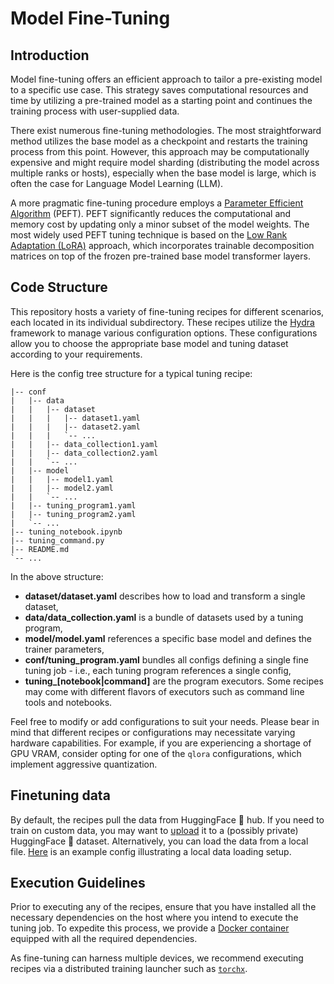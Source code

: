 
# Model Fine-Tuning

## Introduction

Model fine-tuning offers an efficient approach to tailor a pre-existing model to a
specific use case. This strategy saves computational resources and time by utilizing a
pre-trained model as a starting point and continues the training process with user-supplied
data.

There exist numerous fine-tuning methodologies. The most straightforward method utilizes
the base model as a checkpoint and restarts the training process from this point. However,
this approach may be computationally expensive and might require model sharding
(distributing the model across multiple ranks or hosts), especially when the base model
is large, which is often the case for Language Model Learning (LLM).

A more pragmatic fine-tuning procedure employs a [Parameter Efficient Algorithm](https://github.com/huggingface/peft)
(PEFT). PEFT significantly reduces the computational and memory cost by updating only a minor
subset of the model weights. The most widely used PEFT tuning technique is based on the
[Low Rank Adaptation (LoRA)](https://arxiv.org/abs/2106.09685) approach, which incorporates
trainable decomposition matrices on top of the frozen pre-trained base model transformer layers.

## Code Structure

This repository hosts a variety of fine-tuning recipes for different scenarios, each located
in its individual subdirectory. These recipes utilize the [Hydra](https://github.com/facebookresearch/hydra)
framework to manage various configuration options. These configurations allow you to
choose the appropriate base model and tuning dataset according to your requirements.

Here is the config tree structure for a typical tuning recipe:
```
|-- conf
|   |-- data
|   |   |-- dataset
|   |   |   |-- dataset1.yaml
|   |   |   |-- dataset2.yaml
|   |   |   `-- ...
|   |   |-- data_collection1.yaml
|   |   |-- data_collection2.yaml
|   |   `-- ...
|   |-- model
|   |   |-- model1.yaml
|   |   |-- model2.yaml
|   |   `-- ...
|   |-- tuning_program1.yaml
|   |-- tuning_program2.yaml
|   `-- ...
|-- tuning_notebook.ipynb
|-- tuning_command.py
|-- README.md
`-- ...
```
In the above structure:
* **dataset/dataset.yaml** describes how to load and transform a single dataset,
* **data/data_collection.yaml** is a bundle of datasets used by a tuning program,
* **model/model.yaml** references a specific base model and defines the trainer parameters,
* **conf/tuning_program.yaml** bundles all configs defining a single fine tuning job - i.e., each tuning program references a single config,
* **tuning_[notebook|command]** are the program executors. Some recipes may come with different flavors of executors such as command line tools and notebooks.

Feel free to modify or add configurations to suit your needs. Please bear in mind
that different recipes or configurations may necessitate varying hardware capabilities.
For example, if you are experiencing a shortage of GPU VRAM, consider opting for one of
the `qlora` configurations, which implement aggressive quantization.

## Finetuning data

By default, the recipes pull the data from HuggingFace :hugs: hub. If you need to train on custom data,
you may want to [upload](https://huggingface.co/docs/datasets/upload_dataset) it to a (possibly private) HuggingFace
:hugs: dataset.
Alternatively, you can load the data from a local file. [Here](https://github.com/fw-ai/cookbook/blob/main/recipes/tune/instruct_lora/conf/data/dataset/gcloud-log-sample.yaml) is an example config illustrating a local data loading setup.

## Execution Guidelines

Prior to executing any of the recipes, ensure that you have installed all the necessary
dependencies on the host where you intend to execute the tuning job. To expedite this
process, we provide a [Docker container](https://github.com/fw-ai/cookbook/tree/main/recipes/docker/text)
equipped with all the required dependencies.

As fine-tuning can harness multiple devices, we recommend executing recipes via a distributed
training launcher such as [`torchx`](https://github.com/pytorch/torchx).
